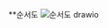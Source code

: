 **순서도
![순서도 drawio](https://github.com/OhSuYeong/Toy_Project_02/assets/101083171/bd98b672-6b3b-4a42-8242-8fa7a3d465c6)
